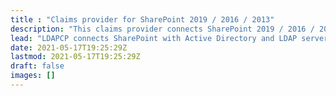 ```yaml
---
title : "Claims provider for SharePoint 2019 / 2016 / 2013"
description: "This claims provider connects SharePoint 2019 / 2016 / 2013 with Active Directory and LDAP servers to enhance people picker with a great search experience in federated authentication."
lead: "LDAPCP connects SharePoint with Active Directory and LDAP servers to enhance people picker with a great search experience in federated authentication."
date: 2021-05-17T19:25:29Z
lastmod: 2021-05-17T19:25:29Z
draft: false
images: []
---
```

